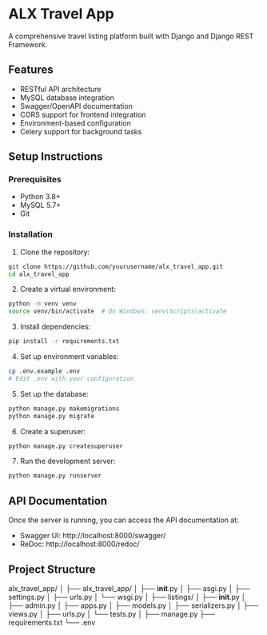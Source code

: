 # ALX Travel App

A comprehensive travel listing platform built with Django and Django REST Framework.

## Features

- RESTful API architecture
- MySQL database integration
- Swagger/OpenAPI documentation
- CORS support for frontend integration
- Environment-based configuration
- Celery support for background tasks

## Setup Instructions

### Prerequisites

- Python 3.8+
- MySQL 5.7+
- Git

### Installation

1. Clone the repository:

```bash
git clone https://github.com/yourusername/alx_travel_app.git
cd alx_travel_app
```

2. Create a virtual environment:

```bash
python -m venv venv
source venv/bin/activate  # On Windows: venv\Scripts\activate
```

3. Install dependencies:

```bash
pip install -r requirements.txt
```

4. Set up environment variables:

```bash
cp .env.example .env
# Edit .env with your configuration
```

5. Set up the database:

```bash
python manage.py makemigrations
python manage.py migrate
```

6. Create a superuser:

```bash
python manage.py createsuperuser
```

7. Run the development server:

```bash
python manage.py runserver
```

## API Documentation

Once the server is running, you can access the API documentation at:

- Swagger UI: http://localhost:8000/swagger/
- ReDoc: http://localhost:8000/redoc/

## Project Structure

alx_travel_app/
│
├── alx_travel_app/
│ ├── **init**.py
│ ├── asgi.py
│ ├── settings.py
│ ├── urls.py
│ └── wsgi.py
│
├── listings/
│ ├── **init**.py
│ ├── admin.py
│ ├── apps.py
│ ├── models.py
│ ├── serializers.py
│ ├── views.py
│ ├── urls.py
│ └── tests.py
│
├── manage.py
├── requirements.txt
└── .env
